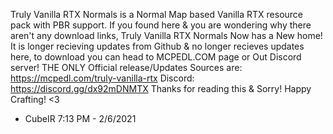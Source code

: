 Truly Vanilla RTX Normals is a Normal Map based Vanilla RTX resource pack with PBR support.
If you found here & you are wondering why there aren't any download links, Truly Vanilla RTX Normals Now has a New home!
It is longer recieving updates from Github & no longer recieves updates here, to download you can head to MCPEDL.COM page or Out Discord server!
THE ONLY Official release/Updates Sources are:
https://mcpedl.com/truly-vanilla-rtx
Discord:
https://discord.gg/dx92mDNMTX
Thanks for reading this & Sorry! Happy Crafting! <3
- CubeIR    7:13 PM - 2/6/2021
